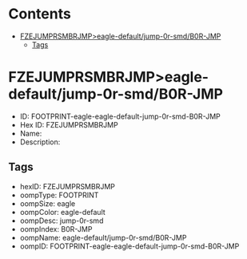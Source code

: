



Contents
========

* [FZEJUMPRSMBRJMP>eagle-default/jump-0r-smd/B0R-JMP](#fzejumprsmbrjmpeagle-defaultjump-0r-smdb0r-jmp)
	* [Tags](#tags)

# FZEJUMPRSMBRJMP>eagle-default/jump-0r-smd/B0R-JMP

- ID: FOOTPRINT-eagle-eagle-default-jump-0r-smd-B0R-JMP
- Hex ID: FZEJUMPRSMBRJMP
- Name: 
- Description: 

## Tags

- hexID: FZEJUMPRSMBRJMP
- oompType: FOOTPRINT
- oompSize: eagle
- oompColor: eagle-default
- oompDesc: jump-0r-smd
- oompIndex: B0R-JMP
- oompName: eagle-default/jump-0r-smd/B0R-JMP
- oompID: FOOTPRINT-eagle-eagle-default-jump-0r-smd-B0R-JMP

